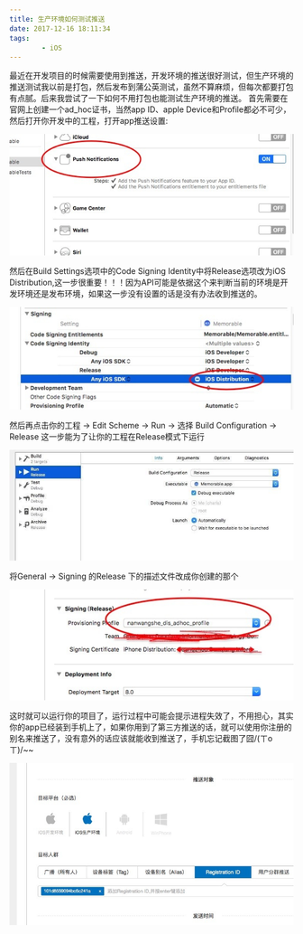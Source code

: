 ```yaml
---
title: 生产环境如何测试推送
date: 2017-12-16 18:11:34
tags:
		- iOS
---
```

最近在开发项目的时候需要使用到推送，开发环境的推送很好测试，但生产环境的推送测试我以前是打包，然后发布到蒲公英测试，虽然不算麻烦，但每次都要打包有点腻。后来我尝试了一下如何不用打包也能测试生产环境的推送。
首先需要在官网上创建一个ad_hoc证书，当然app ID、apple Device和Profile都必不可少，然后打开你开发中的工程，打开app推送设置:
 
![推送设置](生产环境如何测试推送/006tNc79gy1fmis5ye5olj30hl07i751.jpg)

<!-- more -->

然后在Build Settings选项中的Code Signing Identity中将Release选项改为iOS Distribution,这一步很重要！！！因为API可能是依据这个来判断当前的环境是开发环境还是发布环境，如果这一步没有设置的话是没有办法收到推送的。

![推送设置](生产环境如何测试推送/006tNc79gy1fmis836uejj30g005sq3t.jpg)

然后再点击你的工程 -> Edit Scheme -> Run -> 选择 Build Configuration -> Release 这一步能为了让你的工程在Release模式下运行

![Release模式](生产环境如何测试推送/006tNc79gy1fmisa1lqt0j30kh07ygmc.jpg)

将General -> Signing 的Release 下的描述文件改成你创建的那个

![描述文件](生产环境如何测试推送/006tNc79gy1fmisb28r9pj30fj06274y.jpg)

这时就可以运行你的项目了，运行过程中可能会提示进程失效了，不用担心，其实你的app已经装到手机上了，如果你用到了第三方推送的话，就可以使用你注册的别名来推送了，没有意外的话应该就能收到推送了，手机忘记截图了囧/(ㄒoㄒ)/~~
 
![推送](生产环境如何测试推送/006tNc79gy1fmisbli914j30lf0c63zg.jpg)


